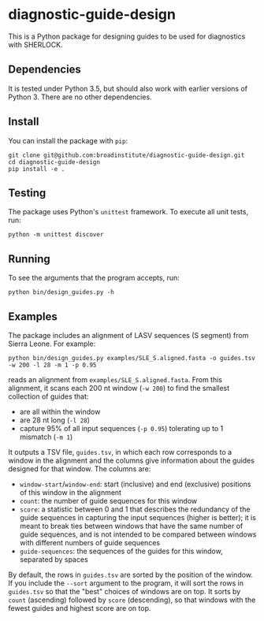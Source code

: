 diagnostic-guide-design
=======================

This is a Python package for designing guides to be used for diagnostics with SHERLOCK.

## Dependencies

It is tested under Python 3.5, but should also work with earlier versions of Python 3. There are no other dependencies.

## Install

You can install the package with `pip`:
```
git clone git@github.com:broadinstitute/diagnostic-guide-design.git
cd diagnostic-guide-design
pip install -e .
```

## Testing

The package uses Python's `unittest` framework. To execute all unit tests, run:
```
python -m unittest discover
```

## Running

To see the arguments that the program accepts, run:
```
python bin/design_guides.py -h
```

## Examples

The package includes an alignment of LASV sequences (S segment) from Sierra Leone. For example:
```
python bin/design_guides.py examples/SLE_S.aligned.fasta -o guides.tsv -w 200 -l 28 -m 1 -p 0.95
```
reads an alignment from `examples/SLE_S.aligned.fasta`. From this alignment, it scans each 200 nt window (`-w 200`) to find the smallest collection of guides that:
* are all within the window
* are 28 nt long (`-l 28`)
* capture 95% of all input sequences (`-p 0.95`) tolerating up to 1 mismatch (`-m 1`)


It outputs a TSV file, `guides.tsv`, in which each row corresponds to a window in the alignment and the columns give information about the guides designed for that window. The columns are:
* `window-start`/`window-end`: start (inclusive) and end (exclusive) positions of this window in the alignment
* `count`: the number of guide sequences for this window
* `score`: a statistic between 0 and 1 that describes the redundancy of the guide sequences in capturing the input sequences (higher is better); it is meant to break ties between windows that have the same number of guide sequences, and is not intended to be compared between windows with different numbers of guide sequences
* `guide-sequences`: the sequences of the guides for this window, separated by spaces

By default, the rows in `guides.tsv` are sorted by the position of the window. If you include the `--sort` argument to the program, it will sort the rows in `guides.tsv` so that the "best" choices of windows are on top. It sorts by `count` (ascending) followed by `score` (descending), so that windows with the fewest guides and highest score are on top.

